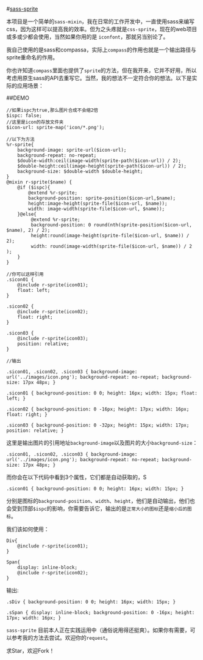 #[sass-sprite](https://github.com/iuunhao/sass-sprite.git)

本项目是一个简单的`sass-mixin`，我在日常的工作开发中，一直使用sass来编写css，因为这样可以提高我的效率。但为之头疼就是`css-sprite`，现在的web项目或多或少都会使用，当然如果你用的是 `iconfont`，那就另当别论了。

我自己使用的是sass和compassa，实际上`compass`的作用也就是一个输出路径与sprite重命名的作用。

你也许知道`compass`里面也提供了`sprite`的方法，但在我开来，它并不好用，所以考虑用原生sass的API去重写它。当然，我的想法不一定符合你的想法。以下是实际的应用场景：

##DEMO
```
//如果ispc为true,那么图片合成不会缩2倍
$ispc: false;
//这里是icon的存放文件夹
$icon-url: sprite-map('icon/*.png');

//以下为方法
%r-sprite{ 
    background-image: sprite-url($icon-url);
    background-repeat: no-repeat;
    $double-width:ceil(image-width(sprite-path($icon-url)) / 2);
    $double-height:ceil(image-height(sprite-path($icon-url)) / 2);
    background-size: $double-width $double-height;
}
@mixin r-sprite($name) {
    @if ($ispc){
        @extend %r-sprite;
        background-position: sprite-position($icon-url,$name);
        height:image-height(sprite-file($icon-url, $name));
        width: image-width(sprite-file($icon-url, $name));
    }@else{
         @extend %r-sprite;
         background-position: 0 round(nth(sprite-position($icon-url, $name), 2) / 2);
         height:round(image-height(sprite-file($icon-url, $name)) / 2);
         width: round(image-width(sprite-file($icon-url, $name)) / 2 );
    }
}

//你可以这样引用
.sicon01 {
    @include r-sprite(icon01);
    float: left;
}

.sicon02 {
    @include r-sprite(icon02);
    float: right;
}

.sicon03 {
    @include r-sprite(icon03);
    position: relative;
}

//输出

.sicon01, .sicon02, .sicon03 { background-image: url('../images/icon.png'); background-repeat: no-repeat; background-size: 17px 48px; }

.sicon01 { background-position: 0 0; height: 16px; width: 15px; float: left; }

.sicon02 { background-position: 0 -16px; height: 17px; width: 16px; float: right; }

.sicon03 { background-position: 0 -32px; height: 15px; width: 17px; position: relative; }

```

这里是输出图片的引用地址`background-image`以及图片的大小`background-size`：

```
.sicon01, .sicon02, .sicon03 { background-image: url('../images/icon.png'); background-repeat: no-repeat; background-size: 17px 48px; }
```

而你会在以下代码中看到3个属性，它们都是自动获取的，S

```
.sicon01 { background-position: 0 0; height: 16px; width: 15px; }
```
分别是图标的`background-position`、`width`、`height`，他们是自动输出，他们也会受到顶部`$ispc`的影响，你需要告诉它，输出的是`正常大小的图标`还是`缩小后的图标`。

我们该如何使用：

```
Div{
    @include r-sprite(icon01); 
}

Span{
    display: inline-block;
    @include r-sprite(icon02); 
}
```

输出:

```
.sDiv { background-position: 0 0; height: 16px; width: 15px; }

.sSpan { display: inline-block; background-position: 0 -16px; height: 17px; width: 16px; }

```

`sass-sprite` 目前本人正在实践运用中（通俗说用得还挺爽）。如果你有需要，可以参考我的方法去尝试。欢迎你的`request`。

求Star，欢迎Fork！
